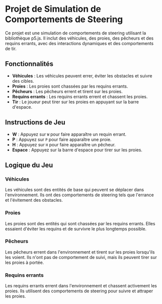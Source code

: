 # Projet de Simulation de Comportements de Steering

Ce projet est une simulation de comportements de steering utilisant la bibliothèque p5.js. Il inclut des véhicules, des proies, des pêcheurs et des requins errants, avec des interactions dynamiques et des comportements de tir.

## Fonctionnalités

- **Véhicules** : Les véhicules peuvent errer, éviter les obstacles et suivre des cibles.
- **Proies** : Les proies sont chassées par les requins errants.
- **Pêcheurs** : Les pêcheurs errent et tirent sur les proies.
- **Requins errants** : Les requins errants errent et chassent les proies.
- **Tir** : Le joueur peut tirer sur les proies en appuyant sur la barre d'espace.

## Instructions de Jeu

- **W** : Appuyez sur `W` pour faire apparaître un requin errant.
- **P** : Appuyez sur `P` pour faire apparaître une proie.
- **H** : Appuyez sur `H` pour faire apparaître un pêcheur.
- **Espace** : Appuyez sur la barre d'espace pour tirer sur les proies.

## Logique du Jeu

### Véhicules

Les véhicules sont des entités de base qui peuvent se déplacer dans l'environnement. Ils ont des comportements de steering tels que l'errance et l'évitement des obstacles.

### Proies

Les proies sont des entités qui sont chassées par les requins errants. Elles essaient d'éviter les requins et de survivre le plus longtemps possible.

### Pêcheurs

Les pêcheurs errent dans l'environnement et tirent sur les proies lorsqu'ils les voient. Ils n'ont pas de comportement de suivi, mais ils peuvent tirer sur les proies à portée.

### Requins errants

Les requins errants errent dans l'environnement et chassent activement les proies. Ils utilisent des comportements de steering pour suivre et attraper les proies.

